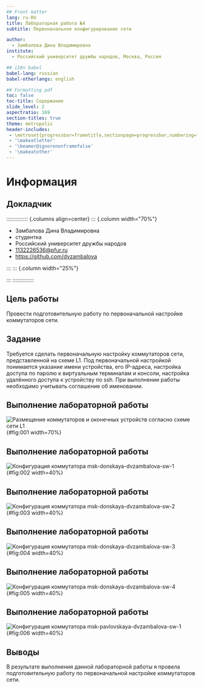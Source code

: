 ```yaml
---
## Front matter
lang: ru-RU
title: Лабораторная работа №4
subtitle: Первоначальное конфигурирование сети

author:
  - Замбалова Дина Владимировна
institute:
  - Российский университет дружбы народов, Москва, Россия

## i18n babel
babel-lang: russian
babel-otherlangs: english

## Formatting pdf
toc: false
toc-title: Содержание
slide_level: 2
aspectratio: 169
section-titles: true
theme: metropolis
header-includes:
 - \metroset{progressbar=frametitle,sectionpage=progressbar,numbering=fraction}
 - '\makeatletter'
 - '\beamer@ignorenonframefalse'
 - '\makeatother'
---
```


# Информация

## Докладчик

:::::::::::::: {.columns align=center}
::: {.column width="70%"}

  * Замбалова Дина Владимировна
  * студентка
  * Российский университет дружбы народов
  * [1132226536@pfur.ru](mailto:1032216453@pfur.ru)
  * <https://github.com/dvzambalova>

:::
::: {.column width="25%"}

:::
::::::::::::::

## Цель работы

Провести подготовительную работу по первоначальной настройке коммутаторов сети.

## Задание

Требуется сделать первоначальную настройку коммутаторов сети, представленной на схеме L1. Под первоначальной настройкой понимается указание имени устройства, его IP-адреса, настройка доступа по паролю к виртуальным терминалам и консоли, настройка удалённого доступа к устройству по ssh.
При выполнении работы необходимо учитывать соглашение об именовании.

## Выполнение лабораторной работы

![Размещение коммутаторов и оконечных устройств согласно схеме сети L1](image/1.png){#fig:001 width=70%}

## Выполнение лабораторной работы

![Конфигурация коммутатора msk-donskaya-dvzambalova-sw-1](image/2.png){#fig:002 width=40%}

## Выполнение лабораторной работы

![Конфигурация коммутатора msk-donskaya-dvzambalova-sw-2](image/3.png){#fig:003 width=40%}

## Выполнение лабораторной работы

![Конфигурация коммутатора msk-donskaya-dvzambalova-sw-3](image/4.png){#fig:004 width=40%}

## Выполнение лабораторной работы

![Конфигурация коммутатора msk-donskaya-dvzambalova-sw-4](image/5.png){#fig:005 width=40%}

## Выполнение лабораторной работы

![Конфигурация коммутатора msk-pavlovskaya-dvzambalova-sw-1](image/6.png){#fig:006 width=40%}

## Выводы

В результате выполнения данной лабораторной работы я провела подготовительную работу по первоначальной настройке коммутаторов сети.